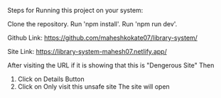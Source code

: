 Steps for Running this project on your system:

Clone the repository.
Run 'npm install'.
Run 'npm run dev'.

Github Link: https://github.com/maheshkokate07/library-system/

Site Link: https://library-system-mahesh07.netlify.app/

After visiting the URL if it is showing that this is "Dengerous Site"
Then
1. Click on Details Button
2. Click on Only visit this unsafe site 
The site will open
